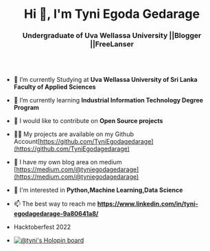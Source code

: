 
<h1 align="center">Hi 👋, I'm Tyni Egoda Gedarage</h1>

<h3 align="center">Undergraduate of Uva Wellassa University ||Blogger ||FreeLanser</h3>


<br></br>

- 🔭 I’m currently Studying at **Uva Wellassa University of Sri Lanka Faculty of Applied Sciences**

- 🌱 I’m currently learning **Industrial Information Technology Degree Program**

- 👯 I would like to contribute on **Open Source projects**

- 👨‍💻 My projects are available on my Github Account[https://github.com/TyniEgodagedarage](https://github.com/TyniEgodagedarage)

- 📝 I have my own blog area on medium [https://medium.com/@tyniegodagedarage](https://medium.com/@tyniegodagedarage)

- 👧 I'm interested in **Python,Machine Learning,Data Science**

- 📫 The best way to reach me **https://www.linkedin.com/in/tyni-egodagedarage-9a80641a8/**
- Hacktoberfest 2022 
- [![@tyni's Holopin board](https://holopin.me/tyni)](https://holopin.io/@tyni)




